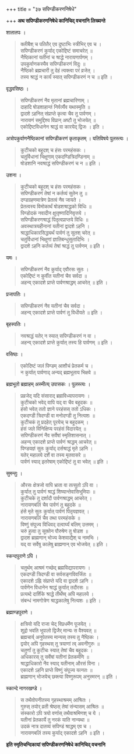 +++
title = "३७ सपिण्डीकरणनिषेधे"

+++
**अथ सपिण्डीकरणनिषेधे कानिचिद् वचनानि लिख्यन्ते**

शातातपः ।

> क्लीबैश् च पतितैर् एव दुष्टाभिः स्त्रीभिर् एव च ।  
> सपिण्डीकरणं कुर्याद् एकोद्दिष्टं समाचरेत् ॥  
> नैष्ठिकानां यतीनां च श्राद्धे नारायणार्पणम् ।  
> उपकुर्वाणकस्यैव सपिण्डीकरणं विदुः ॥  
> नैष्ठिको ब्रह्मचारी तु देहं त्यक्त्वा परं व्रजेत् ।  
> तस्य श्राद्धं न कार्यं स्यात् सपिण्डीकरणं न च ॥ इति ।

वृद्धवसिष्ठः ।

> सपिण्डीकरणं नैव मृतानां ब्रह्मचारिणाम् ।  
> दाहादि षोडशाहान्तं निर्वर्त्यैव यथास्मृति ॥  
> द्वादशे ऽहनित् संप्राप्ते कृत्वा चैव तु पार्वणम् ।  
> नारायणं समुद्दिश्य विप्रान् अष्टौ तु भोजयेत् ॥  
> एकोद्दिष्टविधानेन श्राद्धं वा कारयेद् द्विजः । इति ।

अत्रोपकुर्वाणनैष्ठिकानां सपिण्डीकरणं कृताकृतम् । यतिविषये पुलस्त्यः ।

> कुटीचको बहूदश् च हंसः परमहंसकः ।  
> चतुर्विधानां भिक्षूणाम् एकदण्डित्रिदण्डिनाम् ॥  
> षोडशानि नवश्राद्धं सपिण्डीकरणं च न ॥ इति ।

उशना ।

> कुटीचको बहूदश् च हंसः परमहंसकः ।  
> सपिण्डीकरणं तेषां न कर्तव्यं सुतेन तु ॥  
> दण्डग्रहणमात्रेण प्रेतत्वं नैव जायते ।  
> प्रेतत्वस्य विमोकार्थं षोडशश्राद्धको विधिः ॥  
> पिण्डोदकं नवादीन क्षुत्तृष्णादिनिवृत्तये ।  
> सपिण्डीकरणश्राद्धं पितृत्वप्राप्तये विधिः ॥  
> अवस्थात्रयहीनानां यतीनां द्वादशे ऽहनि ।  
> श्राद्धाधिकारसिद्ध्यर्थं पार्वणं तु सुतश् चरेत् ॥  
> चतुर्विधानां भिक्षूणां ज्ञातिबन्धुसुतादिभिः ।  
> द्वादशे ऽहनि कर्तव्यं तेषां श्राद्धं तु पार्वणम् ॥ इति ।

यमः ।

> सपिण्डीकरणं नैव कुर्याद् एवौरसः सुतः ।  
> एकोद्दिष्टं न कुर्वीत यतीनां चैव सर्वदा ॥  
> अहन्य् एकादशे प्राप्ते पार्वणश्राद्धम् आचरेत् ॥ इति ।

प्रजापतिः ।

> सपिण्डीकरणं नैव यतीनां चैव सर्वदा ।  
> अहन्य् एकादशे प्राप्ते पार्वणं तु विधीयते ॥ इति ।

बृहस्पतिः ।

> नवश्राद्धं यतेर् न स्यात् सपिण्डीकरणं न वा ।  
> अहन्य् एकादशे प्राप्ते कुर्यात् तस्य हि पार्वणम् ॥ इति ।

वसिष्ठः ।

> एकोदिष्टं जलं पिण्डम् आशौचं प्रेतकर्म च ।  
> न कुर्यात् पार्वणाद् अन्यद् ब्रह्मभूताय भिक्षवे ॥

ब्रह्मभूतो ब्रह्माहम् अस्मीत्य् उपासकः । पुलस्त्यः ।

> प्रव्रजेद् यदि संसाराद् ब्रह्मविध्यापरायणः ।  
> कुटीचको भवेद् वापि यद् वा चैव बहूदकः ॥  
> हंसो भवेत् ततो ज्ञाने परहंसस् ततो ऽधिकः ।  
> एकदण्डी त्रिदण्डी वा मनोदण्डी तु नित्यशः ॥  
> कुटीचकं तु प्रदहेत् पूरयेच् च बहूदकम् ।  
> हंसं जले विनिक्षिप्य परहंसं विदारयेत् ॥  
> सपिण्डीकरणं नैव सर्वेषां स्मृतिशासनात् ।  
> अहन्य् एकादशे प्राप्ते पार्वणं श्राद्धम् आचरेत् ॥  
> पिण्डयज्ञं सुतः कुर्याद् दर्सश्राद्धं मृते ऽहनि ।  
> यतेर् महालये दर्शे वा तस्य मृतवासरे ॥  
> पार्वणं स्याद् इतरेषाम् एकोद्दिष्टं तु वा भवेत् ॥ इति ।

सुमन्तुः ।

> औरसः क्षेत्रजो वापि भ्राता वा तत्सुतो ऽपि वा ।  
> कुर्यात् तु पार्वणं श्राद्धं शिष्यान्तेवासिभूमिपाः ॥  
> कुटीचके तु दर्शादौ पार्वणश्राद्धम् आचरेत् ।  
> नारायणबलिं चैव पार्वणं तु बहूदके ॥  
> हंसे मृते सुतः कुर्यात् पार्वणं पितृयज्ञवत् ।  
> नारायणबलिं चैव तथा परमहंसके ॥  
> विष्णुं संपूज्य विधिवद् दत्वार्घ्यं बलिम् उत्तमम् ।  
> चरुं हुत्वा तु सूक्तेन पौरुषेण तु षोडश ॥  
> द्वादश ब्राह्मणान् भोज्य केशवाद्यैश् च नामभिः ।  
> यद् वा सर्वेषु कालेषु ब्राह्मणान् एव भोजयेत् ॥ इति ।

स्कन्दपुराणे ऽपि ।

> चतुर्थम् आश्रमं गच्छेद् ब्रह्मविद्यापरायणः ।  
> एकदण्डी त्रिदण्डी वा सर्वसङ्गविवर्जितः ॥  
> एकादशे ऽह्नि संप्राप्ते यदि वा द्वादशे ऽहनि ।  
> पार्वणेन विधानेन श्राद्धं कुर्यात् तदौरसः ॥  
> प्रत्यब्दे दार्शिके श्राद्धे तीर्थेष्व् अपि महालये ।  
> संबन्धं नामगोत्रेण श्राद्धकालेषु नित्यशः ॥ इति ।

ब्रह्माण्डपुराणे ।

> क्षत्रियो यदि राजा चेद् विप्रधर्मेण पूजयेत् ।  
> शूद्रो भवति भूपालो द्विजैर् मान्यः स वैश्यवत् ॥  
> ब्रह्मचार्य् अनुपेतस्य मान्यस् तस्य तु नैष्ठिकः ।  
> द्वयोर् अपि गृहस्थस् तु त्रयाणां त्व् अवनीगुरुः ॥  
> चतुर्णां तु कुटीचः स्यात् तेषां चैव बहूदकः ।  
> अधिकारस् तु सर्वेषां यतीनां प्रेतकर्मणि ॥  
> श्राद्धाधिकारो नैव स्याद् यतीनाम् औरसं विना ।  
> एकादशे ऽहनि प्राप्ते विष्णुं संपूज्य यत्नतः ॥  
> ब्राह्मणान् भोजयेच् छक्त्या विष्णुरूपम् अनुस्मरन् ॥ इति ।

स्कान्दे नागरखण्डे ।

> स तथैवोपनीतस्य गृहस्थाश्रमम् आश्रितः ।  
> गुरुस् तयोर् व्रती श्रेष्ठस् तेषां संन्यासम् आश्रितः ॥  
> संस्कारो ऽपि त्रयो वर्णास् तथैवाश्रमिणश् च ये ।  
> यतीनां प्रेतकार्ये तु नरकं याति नान्यथा ॥  
> उदकं नात्र दातव्यं सपिण्डं श्राद्धम् एव च ।  
> नारायणबलिं तस्य कुर्याद् एकादशे ऽहनि ॥ इति ।

**इति स्मृतिचन्दिकायां सपिण्डीकरणनिषेधे कानिचिद् वचनानि**
